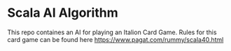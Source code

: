 # Scala AI Algorithm

This repo containes an AI for playing an Italion Card Game. Rules for this card game can be found here https://www.pagat.com/rummy/scala40.html 
